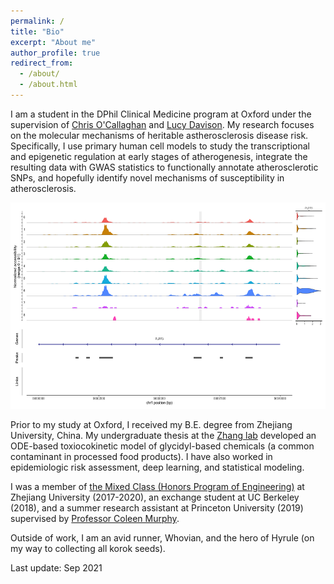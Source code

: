 ```yaml
---
permalink: /
title: "Bio"
excerpt: "About me"
author_profile: true
redirect_from: 
  - /about/
  - /about.html
---
```



I am a student in the DPhil Clinical Medicine program at Oxford under the supervision of [Chris O'Callaghan](https://www.ndm.ox.ac.uk/team/chris-ocallaghan) and [Lucy Davison](https://www.rvc.ac.uk/about/our-people/lucy-davison). My research focuses on the molecular mechanisms of heritable astherosclerosis disease risk. Specifically, I use primary human cell models to study the transcriptional and epigenetic regulation at early stages of atherogenesis, integrate the resulting data with GWAS statistics to functionally annotate atherosclerotic SNPs, and hopefully identify novel mechanisms of susceptibility in atherosclerosis. 

 <img src="../images/rs72664324.png" width="600" height="330" class="center">

Prior to my study at Oxford, I received my B.E. degree from Zhejiang University, China. My undergraduate thesis at the [Zhang lab](https://person.zju.edu.cn/en/yzhang) developed an ODE-based toxiocokinetic model of glycidyl-based chemicals (a common contaminant in processed food products). I have also worked in epidemiologic risk assessment, deep learning, and statistical modeling.


I was a member of [the Mixed Class (Honors Program of Engineering)](http://ckc.zju.edu.cn/ckcen/34928/list.htm) at Zhejiang University (2017-2020), an exchange student at UC Berkeley (2018), and a summer research assistant at Princeton University (2019) supervised by [Professor Coleen Murphy](https://murphylab.princeton.edu/).

Outside of work, I am an avid runner, Whovian, and the hero of Hyrule (on my way to collecting all korok seeds).

Last update: Sep 2021
